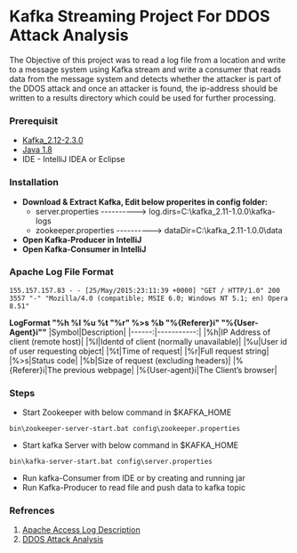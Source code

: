 # Kafka Streaming Project For DDOS Attack Analysis
The Objective of this project was to read a log file from a location and write to a message system using Kafka stream and write a consumer that reads data from the message system and detects whether the attacker is part of the DDOS attack and once an attacker is found, the ip-address should be written to a results directory which could be used for further processing.

### Prerequisit
* [Kafka_2.12-2.3.0][kdownload]
* [Java 1.8][jdownload]
* IDE - IntelliJ IDEA or Eclipse

### Installation
* **Download & Extract Kafka, Edit below properites in config folder:**
    * server.properties ----------> log.dirs=C:\kafka_2.11-1.0.0\kafka-logs
    * zookeeper.properties ----------> dataDir=C:\kafka_2.11-1.0.0\data
*  **Open Kafka-Producer in IntelliJ**
*  **Open Kafka-Consumer in IntelliJ**

### Apache Log File Format
```155.157.157.83 - - [25/May/2015:23:11:39 +0000] "GET / HTTP/1.0" 200 3557 "-" "Mozilla/4.0 (compatible; MSIE 6.0; Windows NT 5.1; en) Opera 8.51"```

**LogFormat "%h %l %u %t "%r" %>s %b "%{Referer}i" "%{User-Agent}i""**
|Symbol|Description|
|------:|-----------:|
|%h|IP Address of client (remote host)|
|%l|Identd of client (normally unavailable)|
|%u|User id of user requesting object|
|%t|Time of request|
|%r|Full request string|
|%>s|Status code|
|%b|Size of request (excluding headers)|
|%{Referer}i|The previous webpage|
|%{User-agent}i|The Client’s browser|

### Steps
* Start Zookeeper with below command in $KAFKA_HOME
```ssh
bin\zookeeper-server-start.bat config\zookeeper.properties
```

* Start kafka Server with below command in $KAFKA_HOME
```ssh
bin\kafka-server-start.bat config\server.properties
```

* Run kafka-Consumer from IDE or by creating and running jar
* Run Kafka-Producer to read file and push data to kafka topic

### Refrences
1. [Apache Access Log Description][logDesc]
2. [DDOS Attack Analysis][ddosLink]

[kdownload]: <https://kafka.apache.org/downloads>
[jdownload]: <https://www.oracle.com/technetwork/java/javase/downloads/jdk8-downloads-2133151.html>
[logDesc]: <https://www.keycdn.com/support/apache-access-log>
[ddosLink]: <https://www.loggly.com/blog/how-to-detect-and-analyze-ddos-attacks-using-log-analysis/>